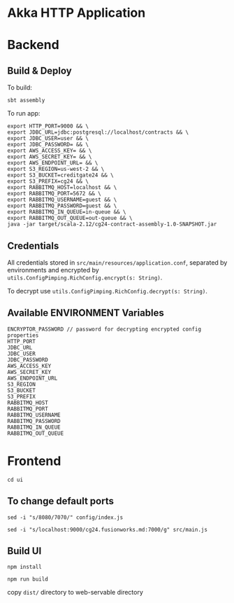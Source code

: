 # Akka HTTP Application

# Backend

## Build & Deploy


To build: 

`sbt assembly`

To run app: 

``` 
export HTTP_PORT=9000 && \
export JDBC_URL=jdbc:postgresql://localhost/contracts && \
export JDBC_USER=user && \
export JDBC_PASSWORD= && \
export AWS_ACCESS_KEY= && \
export AWS_SECRET_KEY= && \
export AWS_ENDPOINT_URL= && \
export S3_REGION=us-west-2 && \
export S3_BUCKET=creditgate24 && \
export S3_PREFIX=cg24 && \
export RABBITMQ_HOST=localhost && \
export RABBITMQ_PORT=5672 && \
export RABBITMQ_USERNAME=guest && \
export RABBITMQ_PASSWORD=guest && \
export RABBITMQ_IN_QUEUE=in-queue && \
export RABBITMQ_OUT_QUEUE=out-queue && \
java -jar target/scala-2.12/cg24-contract-assembly-1.0-SNAPSHOT.jar 
```


## Credentials

All credentials stored in `src/main/resources/application.conf`, 
separated by environments
and encrypted by `utils.ConfigPimping.RichConfig.encrypt(s: String)`.

To decrypt use `utils.ConfigPimping.RichConfig.decrypt(s: String)`.


## Available ENVIRONMENT Variables

```
ENCRYPTOR_PASSWORD // password for decrypting encrypted config properties
HTTP_PORT
JDBC_URL
JDBC_USER
JDBC_PASSWORD
AWS_ACCESS_KEY
AWS_SECRET_KEY
AWS_ENDPOINT_URL
S3_REGION
S3_BUCKET
S3_PREFIX
RABBITMQ_HOST
RABBITMQ_PORT
RABBITMQ_USERNAME
RABBITMQ_PASSWORD
RABBITMQ_IN_QUEUE
RABBITMQ_OUT_QUEUE
```

# Frontend  

`cd ui`

## To change default ports
`sed -i "s/8080/7070/" config/index.js`

`sed -i "s/localhost:9000/cg24.fusionworks.md:7000/g" src/main.js`

## Build UI
`npm install`

`npm run build`

copy `dist/` directory to web-servable directory
